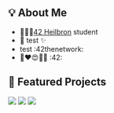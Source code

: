 ## 💡 About Me
- 👩🏻‍💻[42 Heilbron](https://www.42heilbronn.de) student
- 🌱 test :sparkles:
- test :42thenetwork:
- 🤣❤️😍👩🏻 :42:

## 🌟 Featured Projects

<p>
  <a href="https://github.com/rubinity/Computorv1"><img src="https://img.shields.io/badge/42-Computorv1-blue"></a>
  <a href="https://github.com/rubinity/Inception"><img src="https://img.shields.io/badge/42-Inception-green"></a>
  <a href="https://github.com/rubinity/42-cub3d"><img src="https://img.shields.io/badge/42-cub3d-purple"></a>
</p>


